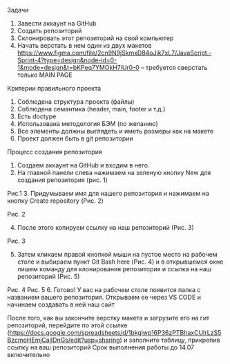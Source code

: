 Задачи
1.	Завести аккаунт на GitHub
2.	Создать репозиторий
3.	Склонировать этот репозиторий на свой компьютер
4.	Начать верстать в нем один из двух макетов
https://www.figma.com/file/2cn9N9jSkmxD84oJik7xL7/JavaScript.-Sprint-4?type=design&node-id=0-1&mode=design&t=bKPeq7YMOkH7iUr0-0 – требуется сверстать только MAIN PAGE

Критерии правильного проекта
1.	Соблюдена структура проекта (файлы)
2.	Соблюдена семантика (header, main, footer и т.д.)
3.	Есть doctype
4.	Использована методология БЭМ (по желанию)
5.	Все элементы должны выглядеть и иметь размеры как на макете
6.	Проект должен быть в git репозитории 

Процесс создания репозитория

1. Создаем аккаунт на GitHub и входим в него.
2. На главной панели слева нажимаем на зеленую кнопку New для создания репозитория (рис. 1)
 
Рис.1
3. Придумываем имя для нашего репозитория и нажимаем на кнопку Create repository (Рис. 2)
 
Рис. 2

4. После этого копируем ссылку на наш репозиторий (Рис. 3)
 
Рис. 3

5. Затем кликаем правой кнопкой мыши на пустое место на рабочем столе и выбираем пункт Git Bash here (Рис. 4) и в открывшемся окне пишем команду для клонирования репозитория и ссылка на наш репозиторий (Рис. 5)
 
Рис. 4 
Рис. 5
6. Готово! У вас на рабочем столе появится папка с названием вашего репозитория. Открываем ее через VS CODE и начинаем создавать в ней наш сайт
 

После того, как вы закончите верстку макета и загрузите его на гит репозиторий, перейдите по этой ссылке (https://docs.google.com/spreadsheets/d/1bkgiwp16P36zPTBhaxCUIrLzS5BzcmoHEmjCajIDnGs/edit?usp=sharing) и заполните таблицу, прикрепив ссылку на ваш репозиторий
Срок выполнения работы до 14.07 включительно
